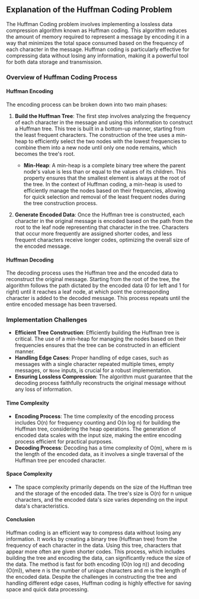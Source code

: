 ## Explanation of the Huffman Coding Problem

The Huffman Coding problem involves implementing a lossless data compression algorithm known as Huffman coding. This algorithm reduces the amount of memory required to represent a message by encoding it in a way that minimizes the total space consumed based on the frequency of each character in the message. Huffman coding is particularly effective for compressing data without losing any information, making it a powerful tool for both data storage and transmission.

### Overview of Huffman Coding Process

#### Huffman Encoding
The encoding process can be broken down into two main phases:

1. **Build the Huffman Tree**: The first step involves analyzing the frequency of each character in the message and using this information to construct a Huffman tree. This tree is built in a bottom-up manner, starting from the least frequent characters. The construction of the tree uses a min-heap to efficiently select the two nodes with the lowest frequencies to combine them into a new node until only one node remains, which becomes the tree's root.

    - **Min-Heap**: A min-heap is a complete binary tree where the parent node's value is less than or equal to the values of its children. This property ensures that the smallest element is always at the root of the tree. In the context of Huffman coding, a min-heap is used to efficiently manage the nodes based on their frequencies, allowing for quick selection and removal of the least frequent nodes during the tree construction process.

2. **Generate Encoded Data**: Once the Huffman tree is constructed, each character in the original message is encoded based on the path from the root to the leaf node representing that character in the tree. Characters that occur more frequently are assigned shorter codes, and less frequent characters receive longer codes, optimizing the overall size of the encoded message.

#### Huffman Decoding
The decoding process uses the Huffman tree and the encoded data to reconstruct the original message. Starting from the root of the tree, the algorithm follows the path dictated by the encoded data (0 for left and 1 for right) until it reaches a leaf node, at which point the corresponding character is added to the decoded message. This process repeats until the entire encoded message has been traversed.

### Implementation Challenges
- **Efficient Tree Construction**: Efficiently building the Huffman tree is critical. The use of a min-heap for managing the nodes based on their frequencies ensures that the tree can be constructed in an efficient manner.
- **Handling Edge Cases**: Proper handling of edge cases, such as messages with a single character repeated multiple times, empty messages, or `None` inputs, is crucial for a robust implementation.
- **Ensuring Lossless Compression**: The algorithm must guarantee that the decoding process faithfully reconstructs the original message without any loss of information.

#### Time Complexity
- **Encoding Process**: The time complexity of the encoding process includes O(n) for frequency counting and O(n log n) for building the Huffman tree, considering the heap operations. The generation of encoded data scales with the input size, making the entire encoding process efficient for practical purposes.
- **Decoding Process**: Decoding has a time complexity of O(m), where m is the length of the encoded data, as it involves a single traversal of the Huffman tree per encoded character.

#### Space Complexity
- The space complexity primarily depends on the size of the Huffman tree and the storage of the encoded data. The tree's size is O(n) for n unique characters, and the encoded data's size varies depending on the input data's characteristics.

#### Conclusion

Huffman coding is an efficient way to compress data without losing any information. It works by creating a binary tree (Huffman tree) from the frequency of each character in the data. Using this tree, characters that appear more often are given shorter codes. This process, which includes building the tree and encoding the data, can significantly reduce the size of the data. The method is fast for both encoding (O(n log n)) and decoding (O(m)), where *n* is the number of unique characters and *m* is the length of the encoded data. Despite the challenges in constructing the tree and handling different edge cases, Huffman coding is highly effective for saving space and quick data processing.
